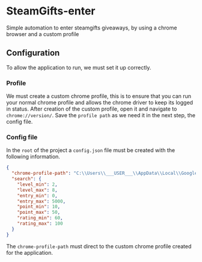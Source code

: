 # SteamGifts-enter
Simple automation to enter steamgifts giveaways, by using a chrome browser and a custom profile

## Configuration
To allow the application to run, we must set it up correctly.

### Profile
We must create a custom chrome profile, this is to ensure that you can run your normal chrome profile and allows the chrome driver to keep its logged in status.
After creation of the custom profile, open it and navigate to `chrome://version/`. Save the `profile path` as we need it in the next step, the config file.

### Config file
In the `root` of the project a `config.json` file must be created with the following information.
```json
{
  "chrome-profile-path": "C:\\Users\\___USER___\\AppData\\Local\\Google\\Chrome\\User Data\\___CUSTOM PROFILE___",
  "search": {
    "level_min": 2,
    "level_max": 8,
    "entry_min": 0,
    "entry_max": 5000,
    "point_min": 10,
    "point_max": 50,
    "rating_min": 60,
    "rating_max": 100
  }
}
```
The `chrome-profile-path` must direct to the custom chrome profile created for the application.

